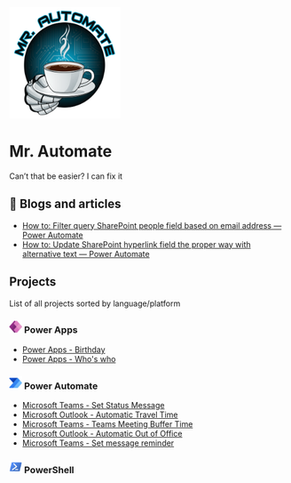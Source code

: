 <img src="/files/MrAutomate-crop.png" alt="Mr. Automate" width="200" height="200">

# Mr. Automate
Can’t that be easier? I can fix it

## :pencil: Blogs and articles
- [How to: Filter query SharePoint people field based on email address — Power Automate](https://medium.com/@Mr.Automate/how-to-filter-query-sharepoint-people-field-based-on-email-address-power-automate-b71563c8d164)<br/>
- [How to: Update SharePoint hyperlink field the proper way with alternative text — Power Automate](https://medium.com/@Mr.Automate/update-sharepoint-hyperlink-field-the-proper-way-with-alternative-text-power-automate-logic-apps-f7ba0280b288)<br/>

## Projects
List of all projects sorted by language/platform

### <img src="files/PowerApps.svg" height="23"> Power Apps
- [Power Apps - Birthday](/../../../BirthdayPowerApp)<br/>
- [Power Apps - Who's who](/../../../WhosWho)<br/>

### <img src="files/PowerAutomate.svg" height="23"> Power Automate
- [Microsoft Teams - Set Status Message](/../../../MicrosoftTeamsSetStatusMessage)<br/>
- [Microsoft Outlook - Automatic Travel Time](/../../../AutomaticTravelTime)<br/>
- [Microsoft Teams - Teams Meeting Buffer Time](/../../../MicrosoftTeamsMeetingBufferTime)<br/>
- [Microsoft Outlook - Automatic Out of Office](/../../../AutomaticOutofOffice)<br/>
- [Microsoft Teams - Set message reminder](/../../../MicrosoftTeamsSetReminder)<br/>

### <img src="files/PowerShell.png" height="23"> PowerShell

<!--
**MrAutomate33/MrAutomate33** is a ✨ _special_ ✨ repository because its `README.md` (this file) appears on your GitHub profile.

Here are some ideas to get you started:

- 🔭 I’m currently working on ...
- 🌱 I’m currently learning ...
- 👯 I’m looking to collaborate on ...
- 🤔 I’m looking for help with ...
- 💬 Ask me about ...
- 📫 How to reach me: ...
- 😄 Pronouns: ...
- ⚡ Fun fact: ...
-->
